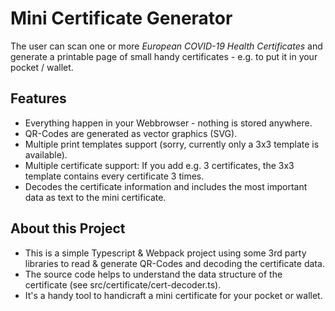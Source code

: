 # Mini Certificate Generator
The user can scan one or more _European COVID-19 Health Certificates_ and generate a printable page
of small handy certificates - e.g. to put it in your pocket / wallet.

## Features
* Everything happen in your Webbrowser - nothing is stored anywhere.
* QR-Codes are generated as vector graphics (SVG).
* Multiple print templates support (sorry, currently only a 3x3 template is available).
* Multiple certificate support: If you add e.g. 3 certificates, the 3x3 template contains
  every certificate 3 times.
* Decodes the certificate information and includes the most important data as text
  to the mini certificate.

## About this Project
* This is a simple Typescript & Webpack project using some 3rd party libraries to read & generate
  QR-Codes and decoding the certificate data.
* The source code helps to understand the data structure of the certificate
  (see src/certificate/cert-decoder.ts).
* It's a handy tool to handicraft a mini certificate for your pocket or wallet.
